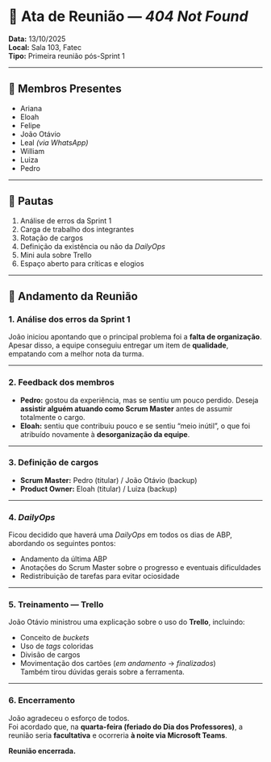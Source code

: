 # 📝 Ata de Reunião — *404 Not Found*  
**Data:** 13/10/2025  
**Local:** Sala 103, Fatec  
**Tipo:** Primeira reunião pós-Sprint 1  

---

## 👥 Membros Presentes
- Ariana  
- Eloah  
- Felipe  
- João Otávio  
- Leal *(via WhatsApp)*  
- William  
- Luiza  
- Pedro  

---

## 📌 Pautas
1. Análise de erros da Sprint 1  
2. Carga de trabalho dos integrantes  
3. Rotação de cargos  
4. Definição da existência ou não da *DailyOps*  
5. Mini aula sobre Trello  
6. Espaço aberto para críticas e elogios  

---

## 🧭 Andamento da Reunião

### 1. Análise dos erros da Sprint 1  
João iniciou apontando que o principal problema foi a **falta de organização**.  
Apesar disso, a equipe conseguiu entregar um item de **qualidade**, empatando com a melhor nota da turma.

---

### 2. Feedback dos membros  
- **Pedro:** gostou da experiência, mas se sentiu um pouco perdido. Deseja **assistir alguém atuando como Scrum Master** antes de assumir totalmente o cargo.  
- **Eloah:** sentiu que contribuiu pouco e se sentiu “meio inútil”, o que foi atribuído novamente à **desorganização da equipe**.

---

### 3. Definição de cargos  
- **Scrum Master:** Pedro (titular) / João Otávio (backup)  
- **Product Owner:** Eloah (titular) / Luiza (backup)

---

### 4. *DailyOps*  
Ficou decidido que haverá uma *DailyOps* em todos os dias de ABP, abordando os seguintes pontos:  
- Andamento da última ABP  
- Anotações do Scrum Master sobre o progresso e eventuais dificuldades  
- Redistribuição de tarefas para evitar ociosidade  

---

### 5. Treinamento — Trello  
João Otávio ministrou uma explicação sobre o uso do **Trello**, incluindo:  
- Conceito de *buckets*  
- Uso de *tags* coloridas  
- Divisão de cargos  
- Movimentação dos cartões (*em andamento* → *finalizados*)  
Também tirou dúvidas gerais sobre a ferramenta.

---

### 6. Encerramento  
João agradeceu o esforço de todos.  
Foi acordado que, na **quarta-feira (feriado do Dia dos Professores)**, a reunião seria **facultativa** e ocorreria **à noite via Microsoft Teams**.  

**Reunião encerrada.**
